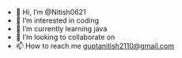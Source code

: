 - 👋 Hi, I’m @Nitish0621
- 👀 I’m interested in coding
- 🌱 I’m currently learning java
- 💞️ I’m looking to collaborate on 
- 📫 How to reach me guptanitish2110@gmail.com

<!---
Nitish0621/Nitish0621 is a ✨ special ✨ repository because its `README.md` (this file) appears on your GitHub profile.
You can click the Preview link to take a look at your changes.
--->

